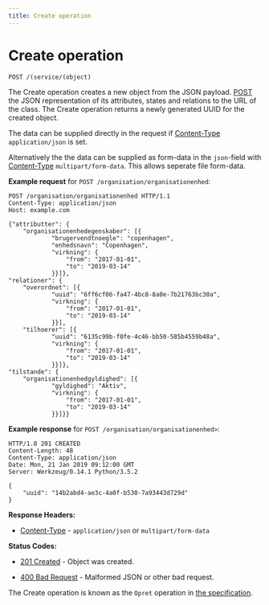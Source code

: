 ```yaml
---
title: Create operation
---
```


# Create operation

`POST /(service/(object)`

The Create operation creates a new object from the JSON payload.
[POST](https://tools.ietf.org/html/rfc7231#section-4.3.3) the JSON representation of 
its attributes, states and relations to the URL of the class. The Create operation 
returns a newly generated UUID for the created object.

The data can be supplied directly in the request if
[Content-Type](https://tools.ietf.org/html/rfc7231#section-3.1.1.5) 
`application/json` is set.

Alternatively the the data can be supplied as form-data in the
`json`-field with [Content-Type](https://tools.ietf.org/html/rfc7231#section-3.1.1.5) 
`multipart/form-data`. This allows seperate file form-data.

**Example request** for `POST /organisation/organisationenhed`:

``` http
POST /organisation/organisationenhed HTTP/1.1
Content-Type: application/json
Host: example.com

{"attributter": {
    "organisationenhedegenskaber": [{
            "brugervendtnoegle": "copenhagen",
            "enhedsnavn": "Copenhagen",
            "virkning": {
                "from": "2017-01-01",
                "to": "2019-03-14"
            }}]},
"relationer": {
    "overordnet": [{
            "uuid": "6ff6cf06-fa47-4bc8-8a0e-7b21763bc30a",
            "virkning": {
                "from": "2017-01-01",
                "to": "2019-03-14"
            }}],
    "tilhoerer": [{
            "uuid": "6135c99b-f0fe-4c46-bb50-585b4559b48a",
            "virkning": {
                "from": "2017-01-01",
                "to": "2019-03-14"
            }}]},
"tilstande": {
    "organisationenhedgyldighed": [{
            "gyldighed": "Aktiv",
            "virkning": {
                "from": "2017-01-01",
                "to": "2019-03-14"
            }}]}}
```

**Example response** for `POST /organisation/organisationenhed>`:

``` http
HTTP/1.0 201 CREATED
Content-Length: 48
Content-Type: application/json
Date: Mon, 21 Jan 2019 09:12:00 GMT
Server: Werkzeug/0.14.1 Python/3.5.2

{
    "uuid": "14b2abd4-ae3c-4a0f-b530-7a93443d729d"
}
```

**Response Headers:**

- [Content-Type](https://datatracker.ietf.org/doc/html/rfc7231#section-3.1.1.5) - `application/json` or `multipart/form-data`

**Status Codes:**

- [201 Created](https://www.w3.org/Protocols/rfc2616/rfc2616-sec10.html#sec10.2.2) - Object was created.

- [400 Bad Request](https://www.w3.org/Protocols/rfc2616/rfc2616-sec10.html#sec10.4.1) - Malformed JSON or other bad request.

The Create operation is known as the `Opret` operation in [the
specification](https://www.digitaliser.dk/resource/1567464/artefact/Generelleegenskaberforservicesp%c3%a5sags-ogdokumentomr%c3%a5det-OIO-Godkendt%5bvs.1.1%5d.pdf?artefact=true&PID=1763377).
